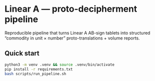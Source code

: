 # Linear A — proto-decipherment pipeline

Reproducible pipeline that turns Linear A AB-sign tablets into structured
“commodity in unit × number” proto-translations + volume reports.

## Quick start
```bash
python3 -m venv .venv && source .venv/bin/activate
pip install -r requirements.txt
bash scripts/run_pipeline.sh
